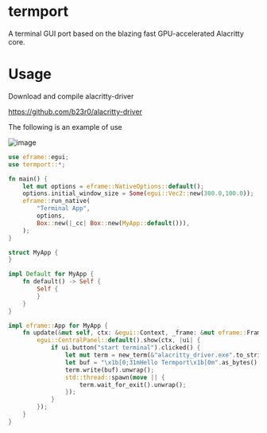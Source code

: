 # termport
A terminal GUI port based on the blazing fast GPU-accelerated Alacritty core.

# Usage

Download and compile alacritty-driver

https://github.com/b23r0/alacritty-driver

The following is an example of use

![image]( https://github.com/b23r0/termport/blob/main/example/egui_example/termport_egui.gif)

```rs
use eframe::egui;
use termport::*;

fn main() {
    let mut options = eframe::NativeOptions::default();
    options.initial_window_size = Some(egui::Vec2::new(300.0,100.0));
    eframe::run_native(
        "Terminal App",
        options,
        Box::new(|_cc| Box::new(MyApp::default())),
    );
}

struct MyApp {
}

impl Default for MyApp {
    fn default() -> Self {
        Self {
        }
    }
}

impl eframe::App for MyApp {
    fn update(&mut self, ctx: &egui::Context, _frame: &mut eframe::Frame) {
        egui::CentralPanel::default().show(ctx, |ui| {
            if ui.button("start terminal").clicked() {
                let mut term = new_term(&"alacritty_driver.exe".to_string()).unwrap();
                let buf = "\x1b[0;31mHello Termport\x1b[0m".as_bytes();
                term.write(buf).unwrap();
                std::thread::spawn(move || {
                    term.wait_for_exit().unwrap();
                });
            }
        });
    }
}
```